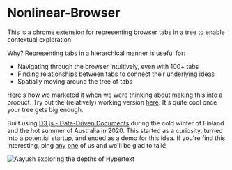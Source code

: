 # Nonlinear-Browser

This is a chrome extension for representing browser tabs in a tree to enable contextual exploration.

Why? Representing tabs in a hierarchical manner is useful for:
- Navigating through the browser intuitively, even with 100+ tabs
- Finding relationships between tabs to connect their underlying ideas
- Spatially moving around the tree of tabs 

[Here's](https://nonlinearbrowser.carrd.co/) how we marketed it when we were thinking about making this into a product.
Try out the (relatively) working version [here](https://chrome.google.com/webstore/detail/nonlinear-browser/jjbpfnijgokebcbepdobkbneconogbkm). It's quite cool once your tree gets big enough.

Built using [D3.js - Data-Driven Documents](https://d3js.org/) during the cold winter of Finland and the hot summer of Australia in 2020. This started as a curiosity, turned into a potential startup, and ended as a demo for this idea. If you're find this interesting, ping [any](twitter.com/aay17ush) [one](https://twitter.com/sparrsh_nagdda) of us and we'll be glad to talk! 

![Aayush exploring the depths of Hypertext](https://user-images.githubusercontent.com/29465889/124818529-cf795300-df73-11eb-937d-4512daf8e85b.png)
